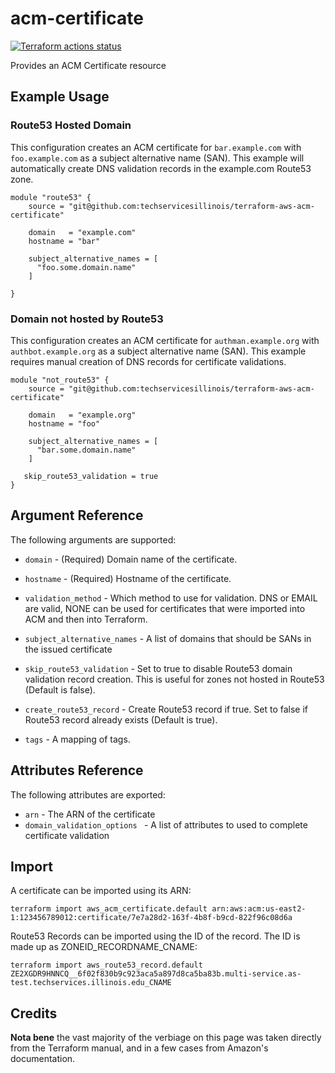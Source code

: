 # acm-certificate 

[![Terraform actions status](https://github.com/techservicesillinois/terraform-aws-acm-certificate/workflows/terraform/badge.svg)](https://github.com/techservicesillinois/terraform-aws-acm-certificate/actions)

Provides an ACM Certificate resource

Example Usage
-----------------

### Route53 Hosted Domain

This configuration creates an ACM certificate for `bar.example.com` with `foo.example.com` as a subject 
alternative name (SAN). This example will automatically create DNS validation records in the example.com 
Route53 zone.

```hcl
module "route53" {
    source = "git@github.com:techservicesillinois/terraform-aws-acm-certificate"

    domain   = "example.com"
    hostname = "bar"

    subject_alternative_names = [
      "foo.some.domain.name"
    ]

}
```

### Domain not hosted by Route53

This configuration creates an ACM certificate for `authman.example.org` with `authbot.example.org` as a subject 
alternative name (SAN). This example requires manual creation of DNS records for certificate validations.

```hcl
module "not_route53" {
    source = "git@github.com:techservicesillinois/terraform-aws-acm-certificate"
 
    domain   = "example.org"
    hostname = "foo"

    subject_alternative_names = [ 
      "bar.some.domain.name"
    ]

   skip_route53_validation = true
}
```

Argument Reference
-----------------

The following arguments are supported:

* `domain` - (Required) Domain name of the certificate.

* `hostname` - (Required) Hostname of the certificate.

* `validation_method` - Which method to use for validation. DNS or EMAIL are valid, NONE can be used for certificates that were imported into ACM and then into Terraform.

* `subject_alternative_names` - A list of domains that should be SANs in the issued certificate

* `skip_route53_validation` - Set to true to disable Route53 domain validation record creation. This is useful for zones not hosted in Route53 (Default is false).

* `create_route53_record` - Create Route53 record if true. Set to false if Route53 record already exists (Default is true).

* `tags` - A mapping of tags.

Attributes Reference
--------------------

The following attributes are exported:

* `arn` - The ARN of the certificate
* `domain_validation_options ` - A list of attributes to used to complete certificate validation

Import
--------------------

A certificate can be imported using its ARN:

```
terraform import aws_acm_certificate.default arn:aws:acm:us-east2-1:123456789012:certificate/7e7a28d2-163f-4b8f-b9cd-822f96c08d6a
```


Route53 Records can be imported using the ID of the record. The ID is made up as ZONEID_RECORDNAME_CNAME:

```
terraform import aws_route53_record.default ZE2XGDR9HNNCQ__6f02f830b9c923aca5a897d8ca5ba83b.multi-service.as-test.techservices.illinois.edu_CNAME
```

Credits
--------------------

**Nota bene** the vast majority of the verbiage on this page was
taken directly from the Terraform manual, and in a few cases from
Amazon's documentation.
